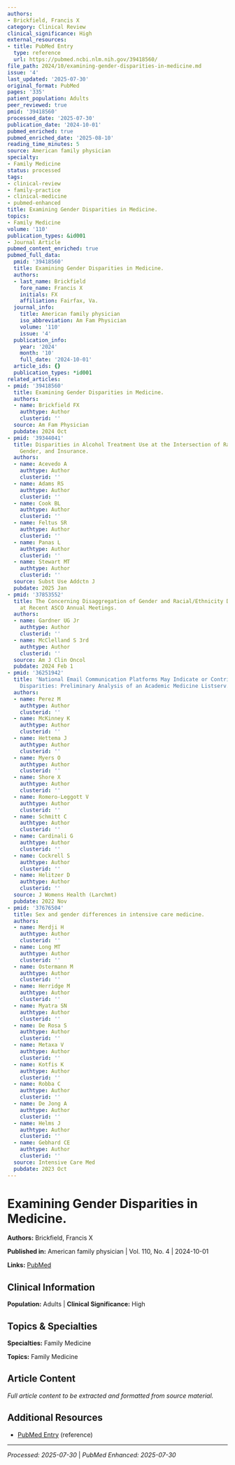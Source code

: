 ```yaml
---
authors:
- Brickfield, Francis X
category: Clinical Review
clinical_significance: High
external_resources:
- title: PubMed Entry
  type: reference
  url: https://pubmed.ncbi.nlm.nih.gov/39418560/
file_path: 2024/10/examining-gender-disparities-in-medicine.md
issue: '4'
last_updated: '2025-07-30'
original_format: PubMed
pages: '335'
patient_population: Adults
peer_reviewed: true
pmid: '39418560'
processed_date: '2025-07-30'
publication_date: '2024-10-01'
pubmed_enriched: true
pubmed_enriched_date: '2025-08-10'
reading_time_minutes: 5
source: American family physician
specialty:
- Family Medicine
status: processed
tags:
- clinical-review
- family-practice
- clinical-medicine
- pubmed-enhanced
title: Examining Gender Disparities in Medicine.
topics:
- Family Medicine
volume: '110'
publication_types: &id001
- Journal Article
pubmed_content_enriched: true
pubmed_full_data:
  pmid: '39418560'
  title: Examining Gender Disparities in Medicine.
  authors:
  - last_name: Brickfield
    fore_name: Francis X
    initials: FX
    affiliation: Fairfax, Va.
  journal_info:
    title: American family physician
    iso_abbreviation: Am Fam Physician
    volume: '110'
    issue: '4'
  publication_info:
    year: '2024'
    month: '10'
    full_date: '2024-10-01'
  article_ids: {}
  publication_types: *id001
related_articles:
- pmid: '39418560'
  title: Examining Gender Disparities in Medicine.
  authors:
  - name: Brickfield FX
    authtype: Author
    clusterid: ''
  source: Am Fam Physician
  pubdate: 2024 Oct
- pmid: '39344041'
  title: Disparities in Alcohol Treatment Use at the Intersection of Race, Ethnicity,
    Gender, and Insurance.
  authors:
  - name: Acevedo A
    authtype: Author
    clusterid: ''
  - name: Adams RS
    authtype: Author
    clusterid: ''
  - name: Cook BL
    authtype: Author
    clusterid: ''
  - name: Feltus SR
    authtype: Author
    clusterid: ''
  - name: Panas L
    authtype: Author
    clusterid: ''
  - name: Stewart MT
    authtype: Author
    clusterid: ''
  source: Subst Use Addctn J
  pubdate: 2025 Jan
- pmid: '37853552'
  title: The Concerning Disaggregation of Gender and Racial/Ethnicity Disparity Investigation
    at Recent ASCO Annual Meetings.
  authors:
  - name: Gardner UG Jr
    authtype: Author
    clusterid: ''
  - name: McClelland S 3rd
    authtype: Author
    clusterid: ''
  source: Am J Clin Oncol
  pubdate: 2024 Feb 1
- pmid: '36251942'
  title: 'National Email Communication Platforms May Indicate or Contribute to Gender
    Disparities: Preliminary Analysis of an Academic Medicine Listserv.'
  authors:
  - name: Perez M
    authtype: Author
    clusterid: ''
  - name: McKinney K
    authtype: Author
    clusterid: ''
  - name: Hettema J
    authtype: Author
    clusterid: ''
  - name: Myers O
    authtype: Author
    clusterid: ''
  - name: Shore X
    authtype: Author
    clusterid: ''
  - name: Romero-Leggott V
    authtype: Author
    clusterid: ''
  - name: Schmitt C
    authtype: Author
    clusterid: ''
  - name: Cardinali G
    authtype: Author
    clusterid: ''
  - name: Cockrell S
    authtype: Author
    clusterid: ''
  - name: Helitzer D
    authtype: Author
    clusterid: ''
  source: J Womens Health (Larchmt)
  pubdate: 2022 Nov
- pmid: '37676504'
  title: Sex and gender differences in intensive care medicine.
  authors:
  - name: Merdji H
    authtype: Author
    clusterid: ''
  - name: Long MT
    authtype: Author
    clusterid: ''
  - name: Ostermann M
    authtype: Author
    clusterid: ''
  - name: Herridge M
    authtype: Author
    clusterid: ''
  - name: Myatra SN
    authtype: Author
    clusterid: ''
  - name: De Rosa S
    authtype: Author
    clusterid: ''
  - name: Metaxa V
    authtype: Author
    clusterid: ''
  - name: Kotfis K
    authtype: Author
    clusterid: ''
  - name: Robba C
    authtype: Author
    clusterid: ''
  - name: De Jong A
    authtype: Author
    clusterid: ''
  - name: Helms J
    authtype: Author
    clusterid: ''
  - name: Gebhard CE
    authtype: Author
    clusterid: ''
  source: Intensive Care Med
  pubdate: 2023 Oct
---
```


# Examining Gender Disparities in Medicine.

**Authors:** Brickfield, Francis X

**Published in:** American family physician | Vol. 110, No. 4 | 2024-10-01

**Links:** [PubMed](https://pubmed.ncbi.nlm.nih.gov/39418560/)

## Clinical Information

**Population:** Adults | **Clinical Significance:** High

## Topics & Specialties

**Specialties:** Family Medicine

**Topics:** Family Medicine

## Article Content

*Full article content to be extracted and formatted from source material.*

## Additional Resources

- [PubMed Entry](https://pubmed.ncbi.nlm.nih.gov/39418560/) (reference)

---

*Processed: 2025-07-30* | *PubMed Enhanced: 2025-07-30*
